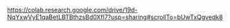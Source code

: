 https://colab.research.google.com/drive/19d-NqYxwVyE1qaBetLBTBthzsBd0Xfl7?usp=sharing#scrollTo=bUwTxQgvedk8

